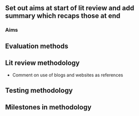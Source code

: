 ## Set out aims at start of lit review and add summary which recaps those at end
 ### Aims

## Evaluation methods

## Lit review methodology
 - Comment on use of blogs and websites as references

## Testing methodology

## Milestones in methodology

## 
